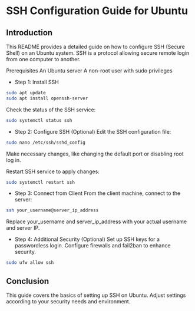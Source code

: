 # SSH Configuration Guide for Ubuntu
## Introduction
This README provides a detailed guide on how to configure SSH (Secure Shell) on an Ubuntu system. SSH is a protocol allowing secure remote login from one computer to another.

Prerequisites
An Ubuntu server
A non-root user with sudo privileges

- Step 1: Install SSH
```bash
sudo apt update
sudo apt install openssh-server
```

Check the status of the SSH service:
```bash
sudo systemctl status ssh
```
- Step 2: Configure SSH (Optional)
Edit the SSH configuration file:
```bash
sudo nano /etc/ssh/sshd_config
```

Make necessary changes, like changing the default port or disabling root log in.

Restart SSH service to apply changes:

```bash
sudo systemctl restart ssh
```
- Step 3: Connect from Client
From the client machine, connect to the server:

```bash
ssh your_username@server_ip_address
```
Replace your_username and server_ip_address with your actual username and server IP.

- Step 4: Additional Security (Optional)
Set up SSH keys for a passwordless login.
Configure firewalls and fail2ban to enhance security.
```bash
sudo ufw allow ssh
```

## Conclusion
This guide covers the basics of setting up SSH on Ubuntu. Adjust settings according to your security needs and environment.
